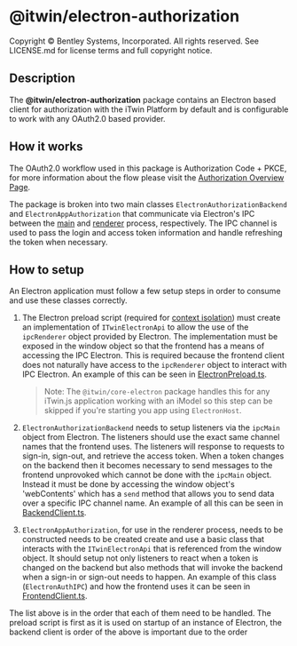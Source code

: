 # @itwin/electron-authorization

Copyright © Bentley Systems, Incorporated. All rights reserved. See LICENSE.md for license terms and full copyright notice.

## Description

The __@itwin/electron-authorization__ package contains an Electron based client for authorization with the iTwin Platform by default and is configurable to work with any OAuth2.0 based provider.

## How it works

The OAuth2.0 workflow used in this package is Authorization Code + PKCE, for more information about the flow please visit the [Authorization Overview Page](https://developer.bentley.com/apis/overview/authorization/#authorizesinglepageapplicationsspaanddesktopmobileapplicationsnative).

The package is broken into two main classes `ElectronAuthorizationBackend` and `ElectronAppAuthorization` that communicate via Electron's IPC between the [main](https://www.electronjs.org/docs/latest/api/ipc-main) and [renderer](https://www.electronjs.org/docs/latest/api/ipc-renderer) process, respectively. The IPC channel is used to pass the login and access token information and handle refreshing the token when necessary.

## How to setup

An Electron application must follow a few setup steps in order to consume and use these classes correctly.

1. The Electron preload script (required for [context isolation](https://www.electronjs.org/docs/latest/tutorial/context-isolation)) must create an implementation of `ITwinElectronApi` to allow the use of the `ipcRenderer` object provided by Electron. The implementation must be exposed in the window object so that the frontend has a means of accessing the IPC Electron. This is required because the frontend client does not naturally have access to the `ipcRenderer` object to interact with IPC Electron. An example of this can be seen in [ElectronPreload.ts](./src/frontend/ElectronPreload.ts).

    > Note: The `@itwin/core-electron` package handles this for any iTwin.js application working with an iModel so this step can be skipped if you're starting you app using `ElectronHost`.

2. `ElectronAuthorizationBackend` needs to setup listeners via the `ipcMain` object from Electron. The listeners should use the exact same channel names that the frontend uses. The listeners will response to requests to sign-in, sign-out, and retrieve the access token. When a token changes on the backend then it becomes necessary to send messages to the frontend unprovoked which cannot be done with the `ipcMain` object. Instead it must be done by accessing the window object's 'webContents' which has a `send` method that allows you to send data over a specific IPC channel name. An example of all this can be seen in [BackendClient.ts](./src/backend/BackendClient.ts).

3. `ElectronAppAuthorization`, for use in the renderer process, needs to be constructed needs to be created create and use a basic class that interacts with the `ITwinElectronApi` that is referenced from the window object. It should setup not only listeners to react when a token is changed on the backend but also methods that will invoke the backend when a sign-in or sign-out needs to happen. An example of this class (`ElectronAuthIPC`) and how the frontend uses it can be seen in [FrontendClient.ts](./src/frontend/FrontendClient.ts).

The list above is in the order that each of them need to be handled. The preload script is first as it is used on startup of an instance of Electron, the backend client is order of the above is important due to the order
